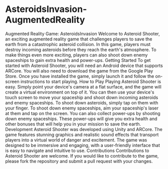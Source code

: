 # AsteroidsInvasion-AugmentedReality

Augmented Reality Game: AsteroidsInvasion
Welcome to Asteroid Shooter, an exciting augmented reality game that challenges players to save the earth from a catastrophic asteroid collision. In this game, players must destroy incoming asteroids before they reach the earth's atmosphere. To make things even more exciting, players can also shoot down enemy spaceships to gain extra health and power-ups.
Getting Started
To get started with Asteroid Shooter, you will need an Android device that supports ARCore. You will also need to download the game from the Google Play Store. Once you have installed the game, simply launch it and follow the on-screen instructions to start playing.
How to Play
Playing Asteroid Shooter is easy. Simply point your device's camera at a flat surface, and the game will create a virtual environment on top of it. You can then use your device's touch screen to move your spaceship and shoot down incoming asteroids and enemy spaceships.
To shoot down asteroids, simply tap on them with your finger. To shoot down enemy spaceships, aim your spaceship's laser at them and tap on the screen. You can also collect power-ups by shooting down enemy spaceships. These power-ups will give you extra health and other bonuses that will help you in your mission to save the earth.
Development
Asteroid Shooter was developed using Unity and ARCore. The game features stunning graphics and realistic sound effects that transport players into a virtual world of danger and excitement. The game was designed to be immersive and engaging, with a user-friendly interface that is easy to navigate and intuitive to use.
Contributions
Contributions to Asteroid Shooter are welcome. If you would like to contribute to the game, please fork the repository and submit a pull request with your changes.
 
